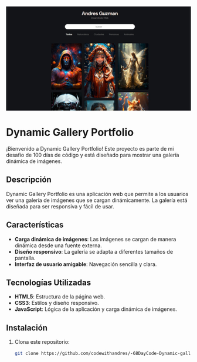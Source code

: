 ![alt text](<screen/bandicam 2024-06-22 16-57-23-784.jpg>)

# Dynamic Gallery Portfolio

¡Bienvenido a Dynamic Gallery Portfolio! Este proyecto es parte de mi desafío de 100 días de código y está diseñado para mostrar una galería dinámica de imágenes.

## Descripción

Dynamic Gallery Portfolio es una aplicación web que permite a los usuarios ver una galería de imágenes que se cargan dinámicamente. La galería está diseñada para ser responsiva y fácil de usar.

## Características

- **Carga dinámica de imágenes**: Las imágenes se cargan de manera dinámica desde una fuente externa.
- **Diseño responsivo**: La galería se adapta a diferentes tamaños de pantalla.
- **Interfaz de usuario amigable**: Navegación sencilla y clara.

## Tecnologías Utilizadas

- **HTML5**: Estructura de la página web.
- **CSS3**: Estilos y diseño responsivo.
- **JavaScript**: Lógica de la aplicación y carga dinámica de imágenes.

## Instalación

1. Clona este repositorio:
   ```bash
   git clone https://github.com/codewithandres/-68DayCode-Dynamic-gallery-porfolio.git
